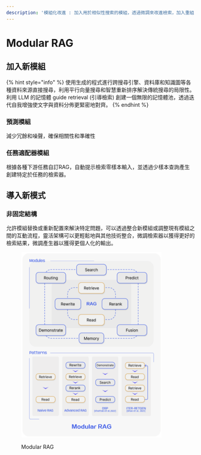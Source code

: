 ```yaml
---
description: '模組化改進 : 加入用於相似性搜索的模組，透過微調來改進檢索，加入重組 RAG 模組和重新排列 RAG 管道'
---
```


# Modular RAG

## 加入新模組

{% hint style="info" %}
使用生成的程式進行跨搜尋引擎、資料庫和知識圖等各種資料來源直接搜尋，利用平行向量搜尋和智慧重新排序解決傳統搜尋的局限性。利用 LLM 的記憶體 guide retrieval (引導檢索) 創建一個無限的記憶體池，透過迭代自我增強使文字與資料分佈更緊密地對齊。
{% endhint %}



### 預測模組

減少冗餘和噪聲，確保相關性和準確性

### 任務適配器模組

根據各種下游任務自訂RAG，自動提示檢索零樣本輸入，並透過少樣本查詢產生創建特定於任務的檢索器。



## 導入新模式

### 非固定結構

允許模組替換或重新配置來解決特定問題，可以透過整合新模組或調整現有模組之間的互動流程，靈活架構可以更輕鬆地與其他技術整合，微調檢索器以獲得更好的檢索結果，微調產生器以獲得更個人化的輸出。

<figure><img src="../.gitbook/assets/image (6).png" alt="" width="375"><figcaption><p>Modular RAG</p></figcaption></figure>
